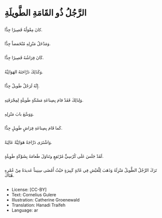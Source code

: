 # الرَّجُلُ ذُو القَامَةِ الطَّويلَةِ

##
كانَ مِعْوَلُهُ  قَصِيرًا جِدًّا.

##
وَمَدْخَلُ مَنْزِلِهِ  مُنْخَفضاً جِدًّا.

##
كَانَ فِرَاشُهُ  قَصِيرًا جِدًّا.

##
وَكَذَلِكَ دَرَّاجَتَهُ الهَوَائِيَّةُ.

##
إِنَّهُ لَرَجُلٌ طَويلٌ جِدًّا.

##
وَلِذَلِكَ  فَقَدْ قامَ  بِصِناعَةِ مَسْكَةٍ طَويلَةٍ لِمِجْرَفَتِهِ.
##
وَوَسَّعَ بابَ مَنْزِلِهِ.

##
كَما قَامَ بِصِناعَةِ فِرَاشٍ طَوِيلٍ جِدًّا.

##
وَاشْتَرَى دَرَّاجَةً هَوَائِيَّةً عَالِيَةً.

##
لَقَدْ جَلَسَ عَلَى كُرْسِيٍّ مُرْتَفِعٍ وتَناوَلَ طَعامَهُ بِشَوْكَةٍ طَوِيلَةٍ.

##
تَرَكَ الرَّجُلُ الطَّويلُ مَنْزِلَهُ وَذَهَبَ لِلْعَيْشِ فِي غَابَةٍ كَبِيرَةٍ حَيْثُ أَمْضَى سِنِيناً عَديدَةً مِنْ عُمْرِهِ هُنَاكَ.

##
* License: [CC-BY]
* Text: Cornelius Gulere
* Illustration: Catherine Groenewald
* Translation: Hanadi Traifeh
* Language: ar
